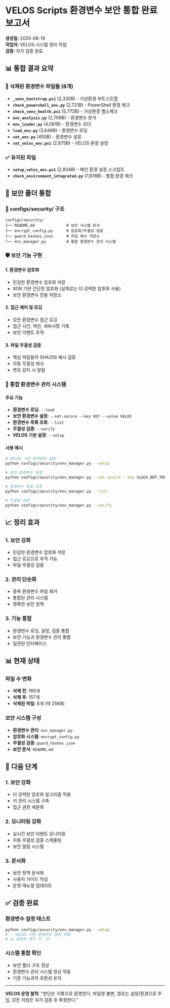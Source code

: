 # VELOS Scripts 환경변수 보안 통합 완료 보고서

**생성일**: 2025-08-19  
**작업자**: VELOS 시스템 정리 작업  
**검증**: 자가 검증 완료

## 📊 통합 결과 요약

### 🎯 삭제된 환경변수 파일들 (8개)
- **`_venv_bootstrap.ps1`** (2,330B) - 가상환경 부트스트랩
- **`check_powershell_env.py`** (2,721B) - PowerShell 환경 체크
- **`check_venv_health.ps1`** (5,772B) - 가상환경 헬스체크
- **`env_analysis.py`** (2,709B) - 환경변수 분석
- **`env_loader.py`** (4,081B) - 환경변수 로더
- **`load_env.py`** (3,648B) - 환경변수 로딩
- **`set_env.py`** (450B) - 환경변수 설정
- **`set_velos_env.ps1`** (2,675B) - VELOS 환경 설정

### ✅ 유지된 파일
- **`setup_velos_env.ps1`** (2,834B) - 메인 환경 설정 스크립트
- **`check_environment_integrated.py`** (7,878B) - 통합 환경 체크

## 🔐 보안 폴더 통합

### 📁 configs/security/ 구조
```
configs/security/
├── README.md              # 보안 시스템 문서
├── encrypt_config.py      # 암호화/무결성 검증
├── guard_hashes.json      # 파일 해시 저장소
└── env_manager.py         # 통합 환경변수 관리 시스템
```

### 🛡️ 보안 기능 구현

#### 1. 환경변수 암호화
- 민감한 환경변수 암호화 저장
- XOR 기반 간단한 암호화 (실제로는 더 강력한 암호화 사용)
- 보안 환경변수 전용 저장소

#### 2. 접근 제어 및 로깅
- 모든 환경변수 접근 로깅
- 접근 시간, 액션, 세부사항 기록
- 보안 이벤트 추적

#### 3. 파일 무결성 검증
- 핵심 파일들의 SHA256 해시 검증
- 자동 무결성 체크
- 변조 감지 시 알림

### 🔧 통합 환경변수 관리 시스템

#### 주요 기능
- **환경변수 로딩**: `--load`
- **보안 환경변수 설정**: `--set-secure --key KEY --value VALUE`
- **환경변수 목록 조회**: `--list`
- **무결성 검증**: `--verify`
- **VELOS 기본 설정**: `--setup`

#### 사용 예시
```bash
# VELOS 기본 환경변수 설정
python configs/security/env_manager.py --setup

# 보안 환경변수 설정
python configs/security/env_manager.py --set-secure --key SLACK_BOT_TOKEN --value "xoxb-..."

# 환경변수 목록 조회
python configs/security/env_manager.py --list

# 무결성 검증
python configs/security/env_manager.py --verify
```

## 📈 정리 효과

### 1. 보안 강화
- 민감한 환경변수 암호화 저장
- 접근 로깅으로 추적 가능
- 파일 무결성 검증

### 2. 관리 단순화
- 중복 환경변수 파일 제거
- 통합된 관리 시스템
- 명확한 보안 정책

### 3. 기능 통합
- 환경변수 로딩, 설정, 검증 통합
- 보안 기능과 환경변수 관리 통합
- 일관된 인터페이스

## 📊 현재 상태

### 파일 수 변화
- **삭제 전**: 165개
- **삭제 후**: 157개
- **삭제된 파일**: 8개 (약 25KB)

### 보안 시스템 구성
- **환경변수 관리**: `env_manager.py`
- **암호화 시스템**: `encrypt_config.py`
- **무결성 검증**: `guard_hashes.json`
- **보안 문서**: `README.md`

## 🔄 다음 단계

### 1. 보안 강화
- 더 강력한 암호화 알고리즘 적용
- 키 관리 시스템 구축
- 접근 권한 세분화

### 2. 모니터링 강화
- 실시간 보안 이벤트 모니터링
- 자동 무결성 검증 스케줄링
- 보안 알림 시스템

### 3. 문서화
- 보안 정책 문서화
- 사용자 가이드 작성
- 운영 매뉴얼 업데이트

## ✅ 검증 완료

### 환경변수 설정 테스트
```bash
python configs/security/env_manager.py --setup
# ✅ VELOS 기본 환경변수 설정 완료
# 📊 설정된 변수 수: 13
```

### 시스템 통합 확인
- 보안 폴더 구조 정상
- 환경변수 관리 시스템 정상 작동
- 기존 기능과의 호환성 유지

---

**VELOS 운영 철학**: "판단은 기록으로 증명한다. 파일명 불변, 경로는 설정/환경으로 주입, 모든 저장은 자가 검증 후 확정한다."


